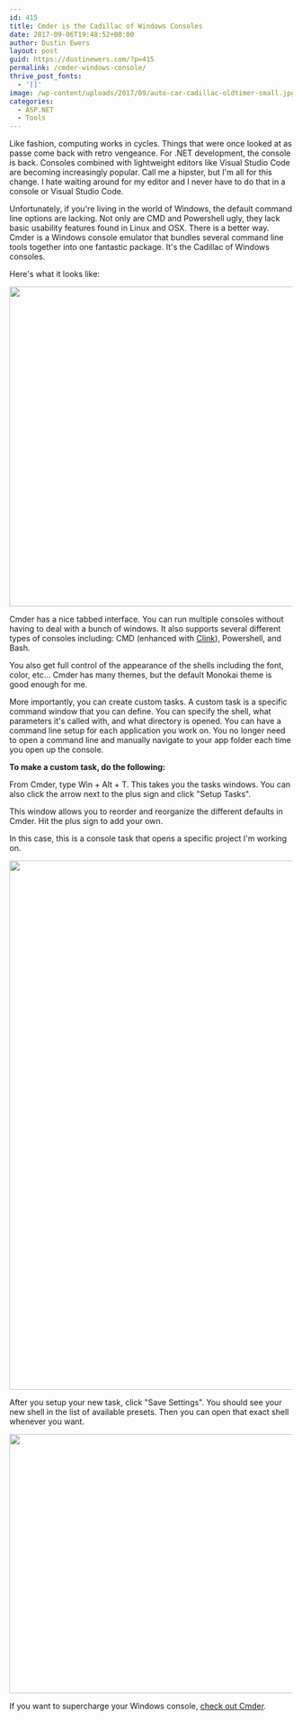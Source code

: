 ```yaml
---
id: 415
title: Cmder is the Cadillac of Windows Consoles
date: 2017-09-06T19:48:52+00:00
author: Dustin Ewers
layout: post
guid: https://dustinewers.com/?p=415
permalink: /cmder-windows-console/
thrive_post_fonts:
  - '[]'
image: /wp-content/uploads/2017/09/auto-car-cadillac-oldtimer-small.jpg
categories:
  - ASP.NET
  - Tools
---
```

Like fashion, computing works in cycles. Things that were once looked at as passe come back with retro vengeance. For .NET development, the console is back. Consoles combined with lightweight editors like Visual Studio Code are becoming increasingly popular. Call me a hipster, but I'm all for this change. I hate waiting around for my editor and I never have to do that in a console or Visual Studio Code.

Unfortunately, if you're living in the world of Windows, the default command line options are lacking. Not only are CMD and Powershell ugly, they lack basic usability features found in Linux and OSX. There is a better way. Cmder is a Windows console emulator that bundles several command line tools together into one fantastic package. It's the Cadillac of Windows consoles.

Here's what it looks like:

<img class="alignnone wp-image-418 size-large" src="/wp-content/uploads/2017/09/cmder_basic-1024x569.png" alt="" width="1024" height="569" />

Cmder has a nice tabbed interface. You can run multiple consoles without having to deal with a bunch of windows. It also supports several different types of consoles including: CMD (enhanced with <a href="https://mridgers.github.io/clink/" target="_blank" rel="noopener">Clink</a>), Powershell, and Bash.

You also get full control of the appearance of the shells including the font, color, etc... Cmder has many themes, but the default Monokai theme is good enough for me.

More importantly, you can create custom tasks. A custom task is a specific command window that you can define. You can specify the shell, what parameters it's called with, and what directory is opened. You can have a command line setup for each application you work on. You no longer need to open a command line and manually navigate to your app folder each time you open up the console.

<strong>To make a custom task, do the following:</strong>

From Cmder, type Win + Alt + T. This takes you the tasks windows. You can also click the arrow next to the plus sign and click "Setup Tasks".

This window allows you to reorder and reorganize the different defaults in Cmder. Hit the plus sign to add your own.

In this case, this is a console task that opens a specific project I'm working on.

<img class="alignnone size-full wp-image-420" src="/wp-content/uploads/2017/09/cmder_custom_tasks.png" alt="" width="1523" height="941" />

After you setup your new task, click "Save Settings". You should see your new shell in the list of available presets. Then you can open that exact shell whenever you want.

<img class="alignnone size-full wp-image-421" src="/wp-content/uploads/2017/09/cmder_custom_task_display.png" alt="" width="1326" height="461" />

If you want to supercharge your Windows console, <a href="http://cmder.net/">check out Cmder</a>.